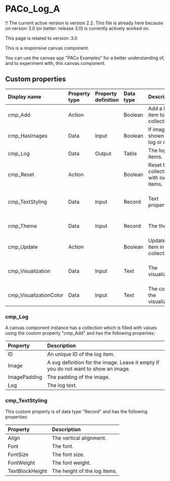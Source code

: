 # PACo_Log_A

!! The current active version is version 2.2. This file is already here because on version 3.0 (or better: release 3.0) is currently actively worked on.

This page is related to version: 3.0

This is a responsive canvas component. 

You can use the canvas app "PACo Examples" for a better understanding of, and to experiment with, this canvas component.

## Custom properties
| Display name | Property type | Property definition | Data type | Description | Memo
| :--- | :--- | :--- | :--- | :--- | :--- |
| cmp_Add | Action | | Boolean | Add a log item to the collection. | See documentation on coll_Log below. |
| cmp_HasImages | Data | Input | Boolean | If images are shown in the log or not. | |
| cmp_Log | Data | Output | Table | The log items. | |
| cmp_Reset | Action | | Boolean | Reset the collection with log items. | |
| cmp_TextStyling | Data | Input | Record | Text properties. | See the documention on cmp_TextStyling below. |
| cmp_Theme | Data | Input | Record | The theme. | See the documention on theming. |
| cmp_Update | Action | | Boolean | Update a log item in the collection. | |
| cmp_Visualization | Data | Input | Text | The visualization. | See the documention of canvas component cmp_Visualization_A. |
| cmp_VisualizationColor | Data | Input | Text | The color of the visualization. | |

### cmp_Log
A canvas component instance has a collection which is filled with values using the custom property "cmp_Add" and has the following properties:

| Property | Description |
| :--- | :--- |
| ID | An unique ID of the log item. |
| Image | A svg definition for the image. Leave it empty if you do not want to show an image. |
| ImagePadding | The padding of the image. |
| Log | The log text. |

### cmp_TextStyling
This custom property is of data type "Record" and has the following properties:

| Property | Description |
| :--- | :--- |
| Align | The vertical alignment. |
| Font | The font. |
| FontSize | The font size. |
| FontWeight | The font weight. |
| TextBlockHeight | The height of the log items. |
